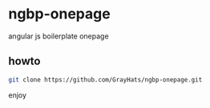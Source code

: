 ngbp-onepage
============

angular js boilerplate onepage

## howto

```bash
git clone https://github.com/GrayHats/ngbp-onepage.git
```

enjoy
